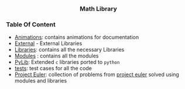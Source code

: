 <h3 align="center">Math Library</h3>


### Table Of Content

- [Animations](animations): contains animations for documentation
- [External](external) - External Libraries
- [Libraries](lib): contains all the necessary Libraries
- [Modules](modules) : contains all the modules
- [PyLib](pylib): Extended `c` libraries ported to `python`
- [tests](tests): test cases for all the code 
- [Project Euler](projecteuler): collection of problems from [project euler](https://projecteuler.net/about) solved using modules and libraries

